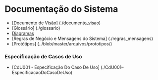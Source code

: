# Documentação do Sistema  
 - [Documento de Visão] (./documento_visao)
 - [Glossário] (./glossario)
 - [Diagramas](./diagrama-caso-de-uso)
 - [Regras de Negócio e Mensagens do Sistema] (./regras_mensagens)
 - [Protótipos] (../blob/master/arquivos/prototipos/)

### Especificação de Casos de Uso  
 - [CdU001 - Especificação Do Caso De Uso] (./CdU001–EspecificacaoDoCasoDeUso)

